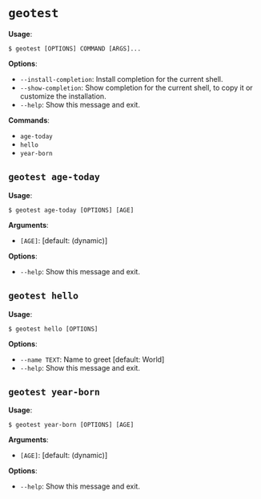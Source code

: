 # `geotest`

**Usage**:

```console
$ geotest [OPTIONS] COMMAND [ARGS]...
```

**Options**:

* `--install-completion`: Install completion for the current shell.
* `--show-completion`: Show completion for the current shell, to copy it or customize the installation.
* `--help`: Show this message and exit.

**Commands**:

* `age-today`
* `hello`
* `year-born`

## `geotest age-today`

**Usage**:

```console
$ geotest age-today [OPTIONS] [AGE]
```

**Arguments**:

* `[AGE]`: [default: (dynamic)]

**Options**:

* `--help`: Show this message and exit.

## `geotest hello`

**Usage**:

```console
$ geotest hello [OPTIONS]
```

**Options**:

* `--name TEXT`: Name to greet  [default: World]
* `--help`: Show this message and exit.

## `geotest year-born`

**Usage**:

```console
$ geotest year-born [OPTIONS] [AGE]
```

**Arguments**:

* `[AGE]`: [default: (dynamic)]

**Options**:

* `--help`: Show this message and exit.
